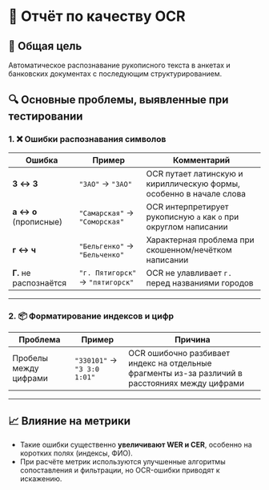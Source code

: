 # 📝 Отчёт по качеству OCR

## 📌 Общая цель
Автоматическое распознавание рукописного текста в анкетах и банковских документах с последующим структурированием.

## 🔍 Основные проблемы, выявленные при тестировании

### 1. ❌ Ошибки распознавания символов
| Ошибка | Пример | Комментарий |
|--------|--------|-------------|
| **3 ↔ З** | `"ЗАО"` → `"3АО"` | OCR путает латинскую и кириллическую формы, особенно в начале слова |
| **а ↔ о** (прописные) | `"Самарская"` → `"Соморская"` | OCR интерпретирует рукописную `а` как `о` при округлом написании |
| **г ↔ ч** | `"Бельгенко"` → `"Бельченко"` | Характерная проблема при скошенном/нечётком написании |
| **Г.** не распознаётся | `"г. Пятигорск"` → `"пятигорск"` | OCR не улавливает  `г.` перед названиями городов |

---

### 2. 📦 Форматирование индексов и цифр
| Проблема | Пример | Причина |
|----------|--------|---------|
| Пробелы между цифрами | `"330101"` → `"3 3:0 1:01"` | OCR ошибочно разбивает индекс на отдельные фрагменты из-за различий в расстояниях между цифрами |

---

## 📈 Влияние на метрики
- Такие ошибки существенно **увеличивают WER и CER**, особенно на коротких полях (индексы, ФИО).
- При расчёте метрик используются улучшенные алгоритмы сопоставления и фильтрации, но OCR-ошибки приводят к искажению.

